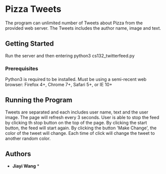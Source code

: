 # Pizza Tweets 

The program can unlimited number of Tweets about Pizza from the provided web server. The Tweets includes the author name, image and text.

## Getting Started

Run the server and then entering python3 cs132_twitterfeed.py

### Prerequisites

Python3 is required to be installed.
Must be using a semi-recent web browser: Firefox 4+, Chrome 7+, Safari 5+, or IE 10+

## Running the Program

Tweets are separated and each includes user name, text and the user image. The page will refresh every 3 seconds. User is able to stop the feed by clicking th stop button on the top of the page. By clicking the start button, the feed will start again. By clicking the button 'Make Change', the color of the tweet will change. Each time of click will change the tweet to another random color.

## Authors

* **Jiayi Wang** *

